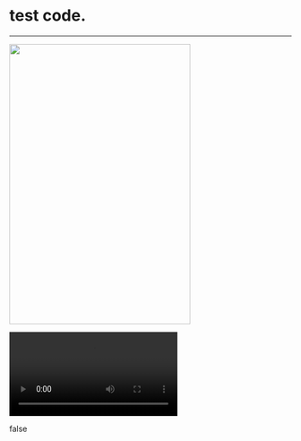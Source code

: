 # test code.
<hr>

<img src="http://21emon.wjg.jp/SystemFolder/IconData/logo-black.png" width="80%" height="500px"></img>

<video src="http://21emon.wjg.jp/SystemFolder/VideoData/old-Show-video.mp4"><p>false</p></video>
